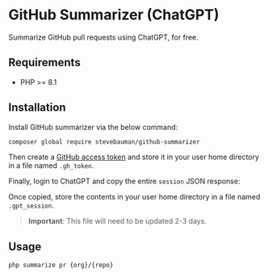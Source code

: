 # GitHub Summarizer (ChatGPT)

Summarize GitHub pull requests using ChatGPT, for free.

## Requirements

- PHP >= 8.1

## Installation

Install GitHub summarizer via the below command:

```bash
composer global require stevebauman/github-summarizer
```

Then create a [GitHub access token](https://github.com/settings/tokens) and store it in your user home directory in a file named `.gh_token`.

Finally, login to ChatGPT and copy the entire `session` JSON response:

Once copied, store the contents in your user home directory in a file named `.gpt_session`.

> **Important**: This file will need to be updated 2-3 days.

## Usage

```bash
php summarize pr {org}/{repo}
```
